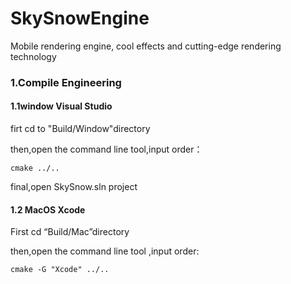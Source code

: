 # SkySnowEngine
Mobile rendering engine, cool effects and cutting-edge rendering technology

### 1.Compile Engineering

#### 1.1window Visual Studio

firt cd to "Build/Window"directory

then,open the command line tool,input order：

```
cmake ../..
```

final,open SkySnow.sln project

#### 1.2  MacOS Xcode

First cd “Build/Mac”directory

then,open the command line tool ,input order:

```
cmake -G "Xcode" ../..
```

